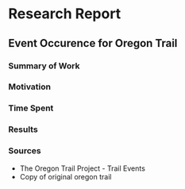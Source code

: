 # Research Report

## Event Occurence for Oregon Trail

### Summary of Work

<!--I researched how event occurence work in the origin game of the oregon trail. -->

### Motivation

<!--I feel like this would help our team understand the game better as this mechanic is one of the core mechanics for the game -->

### Time Spent

<!--about 60 minutes-->

### Results

<!--
The breakdown is that the game generates 16 different events what can occur including 1 no event option.
Each event has a weight that is determined using a random generator and predetermined thresholds that symbolizes the weight of its corresponding event.
This (the random generator number) is looped 16 times and if nothing happens, no special occurance.
Thresholds (weight) for each event is changed baesd on miles traveled.
-->

### Sources

- The Oregon Trail Project - Trail Events
- Copy of original oregon trail

[^1]: https://honestillusion.com/blog/2023/11/30/oregon-trail-project-4-events/
[^2]: https://github.com/LiquidFox1776/oregon-trail-1978-basic/blob/master/oregon-trail-1978.bas
